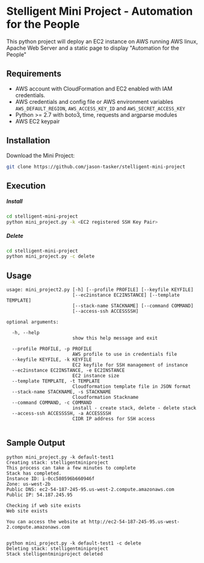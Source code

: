 # Stelligent Mini Project - Automation for the People

This python project will deploy an EC2 instance on AWS running AWS linux, Apache Web Server and a static page to display "Automation for the People"

## Requirements
- AWS account with CloudFormation and EC2 enabled with IAM credentials.
- AWS credentials and config file or AWS environment variables `AWS_DEFAULT_REGION`, `AWS_ACCESS_KEY_ID` and `AWS_SECRET_ACCESS_KEY`
- Python >= 2.7 with boto3, time, requests and argparse modules
- AWS EC2 keypair 

## Installation
Download the Mini Project:
```sh
git clone https://github.com/jason-tasker/stelligent-mini-project
```

## Execution
##### Install 
```sh
cd stelligent-mini-project
python mini_project.py -k <EC2 registered SSH Key Pair>
```

##### Delete
```sh
cd stelligent-mini-project
python mini_project.py -c delete
```

## Usage
```text
usage: mini_project2.py [-h] [--profile PROFILE] [--keyfile KEYFILE]
                        [--ec2instance EC2INSTANCE] [--template TEMPLATE]
                        [--stack-name STACKNAME] [--command COMMAND]
                        [--access-ssh ACCESSSSH]

optional arguments:

  -h, --help            
                        show this help message and exit

  --profile PROFILE, -p PROFILE
                        AWS profile to use in credentials file
  --keyfile KEYFILE, -k KEYFILE
                        EC2 keyfile for SSH management of instance
  --ec2instance EC2INSTANCE, -e EC2INSTANCE
                        EC2 instance size
  --template TEMPLATE, -t TEMPLATE
                        Cloudformation template file in JSON format
  --stack-name STACKNAME, -s STACKNAME
                        Cloudformation Stackname
  --command COMMAND, -c COMMAND
                        install - create stack, delete - delete stack
  --access-ssh ACCESSSSH, -a ACCESSSSH
                        CIDR IP address for SSH access
                        
```

## Sample Output
```text
python mini_project.py -k default-test1
Creating stack: stelligentminiproject
This process can take a few minutes to complete
Stack has completed.
Instance ID: i-0cc580596b660946f
Zone: us-west-2b
Public DNS: ec2-54-187-245-95.us-west-2.compute.amazonaws.com
Public IP: 54.187.245.95

Checking if web site exists
Web site exists

You can access the website at http://ec2-54-187-245-95.us-west-2.compute.amazonaws.com


python mini_project.py -k default-test1 -c delete
Deleting stack: stelligentminiproject
Stack stelligentminiproject deleted
```
